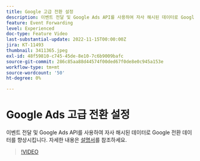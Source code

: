 ```yaml
---
title: Google 고급 전환 설정
description: 이벤트 전달 및 Google Ads API를 사용하여 자사 해시된 데이터로 Google 전환 데이터를 향상시킵니다.
feature: Event Forwarding
level: Experienced
doc-type: Feature Video
last-substantial-update: 2022-11-15T00:00:00Z
jira: KT-11493
thumbnail: 3411365.jpeg
exl-id: 48f59810-c745-45de-8e10-7c6b9009bafc
source-git-commit: 286c85aa88d44574f00ded67f0de8e0c945a153e
workflow-type: tm+mt
source-wordcount: '50'
ht-degree: 0%

---
```


# Google Ads 고급 전환 설정

이벤트 전달 및 Google Ads API를 사용하여 자사 해시된 데이터로 Google 전환 데이터를 향상시킵니다. 자세한 내용은 [설명서](https://experienceleague.adobe.com/docs/experience-platform/tags/extensions/adobe/google-ads-enhanced-conversions/overview.html?lang=ko)를 참조하세요.

>[!VIDEO](https://video.tv.adobe.com/v/3416065/?learn=on&enablevpops&captions=kor)
